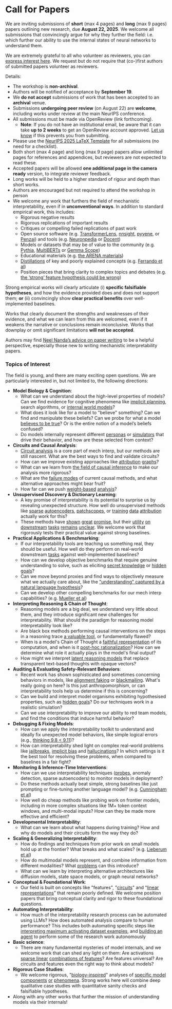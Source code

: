 # Call for Papers
We are inviting submissions of **short** (max 4 pages) and **long** (max 9 pages) papers outlining new research, due **August 22, 2025**. We welcome all submissions that convincingly argue for why they further the field: i.e. which further our ability to use the internal states of neural networks to understand them. 

We are extremely grateful to all who volunteer as reviewers, you can [express interest here](https://www.google.com/url?q=https://docs.google.com/forms/d/e/1FAIpQLSdiw1SJllzoTz_nqzDTzTOGb9DV3W_truQyh-WvYj_QGIi7Mg/viewform?usp%3Ddialog&sa=D&source=editors&ust=1753913244289306&usg=AOvVaw1zBK9VfYSSEyazqXxBK7TP). We request but do not require that (co-)first authors of submitted papers volunteer as reviewers. 

Details: 
* The workshop is **non-archival**.
* Authors will be notified of acceptance by **September 19**.
* We **do not accept** submissions of work that has been accepted to an **archival** venue.
* Submissions **undergoing peer review** (on August 22) are **welcome**, including works under review at the main NeurIPS conference.
* All submissions must be made via OpenReview (link forthcoming).
  * **Note**: If you do not have an institutional email, be aware that it can take **up to 2 weeks** to get an OpenReview account approved. [Let us know](mailto:neurips2025@mechinterpworkshop.com) if this prevents you from submitting.
* Please use the [NeurIPS 2025 LaTeX Template](https://www.google.com/url?q=https://media.neurips.cc/Conferences/NeurIPS2025/Styles.zip&sa=D&source=editors&ust=1753913244292544&usg=AOvVaw3Lcd80qglcqBGAYpaAqnP-) for all submissions (no need for a checklist).
* Both short (max 4 page) and long (max 9 page) papers allow unlimited pages for references and appendices, but reviewers are not expected to read these.
* Accepted papers will be allowed **one additional page in the camera ready** version, to integrate reviewer feedback.
* Long works will be held to a higher standard of rigour and depth than short works.
* Authors are encouraged but not required to attend the workshop in person
* We welcome any work that furthers the field of mechanistic interpretability, even if in **unconventional ways**. In addition to standard empirical work, this includes:
  * Rigorous negative results
  * Rigorous replications of important results
  * Critiques or compelling failed replications of past work
  * Open source software (e.g. [TransformerLens](https://www.google.com/url?q=https://github.com/neelnanda-io/TransformerLens&sa=D&source=editors&ust=1753913244294035&usg=AOvVaw2BVqHS05f8z7UvoVpP_6M1), [nnsight](https://www.google.com/url?q=https://github.com/ndif-team/nnsight&sa=D&source=editors&ust=1753913244294314&usg=AOvVaw1Gy62RgcSrXkqHwQvyULfw), [pyvene](https://www.google.com/url?q=https://github.com/stanfordnlp/pyvene/tree/main/pyvene/models/mlp&sa=D&source=editors&ust=1753913244294513&usg=AOvVaw2iIxUNzJlHz3akA9N5PBQZ), or [Penzai](https://www.google.com/url?q=https://github.com/google-deepmind/penzai&sa=D&source=editors&ust=1753913244294751&usg=AOvVaw1bA71DV9CvVIKPNx5XrNxh)) and tools (e.g. [Neuronpedia](https://www.google.com/url?q=http://neuronpedia.org&sa=D&source=editors&ust=1753913244295012&usg=AOvVaw1bnIG4r8PsX6rG0NjRUYgz) or [Docent](https://www.google.com/url?q=https://transluce.org/introducing-docent&sa=D&source=editors&ust=1753913244295285&usg=AOvVaw2SIArCpdnB2AFUCKgbVL6X))
  * Models or datasets that may be of value to the community (e.g. [Pythia](https://www.google.com/url?q=https://arxiv.org/abs/2304.01373&sa=D&source=editors&ust=1753913244295739&usg=AOvVaw1IJg3pcBKOUe0GYCnrKpEW), [MultiBERTs](https://www.google.com/url?q=https://arxiv.org/abs/2106.16163&sa=D&source=editors&ust=1753913244295973&usg=AOvVaw0CBYejNdOvAXOeFO2AHT-7) or [Gemma Scope](https://www.google.com/url?q=https://arxiv.org/abs/2408.05147&sa=D&source=editors&ust=1753913244296138&usg=AOvVaw1S0m7yFYW5_JulFTP5ff6I))
  * Educational materials (e.g. [the ARENA materials](https://www.google.com/url?q=https://arena3-chapter1-transformer-interp.streamlit.app/&sa=D&source=editors&ust=1753913244296423&usg=AOvVaw2pCmdPEVxZ_LxUi72gyeMu))
  * [Distillations](https://www.google.com/url?q=https://distill.pub/2017/research-debt/&sa=D&source=editors&ust=1753913244296655&usg=AOvVaw0dvug99Q0drCLZsRuqnkGu) of key and poorly explained concepts (e.g. [Ferrando et al](https://www.google.com/url?q=https://arxiv.org/abs/2405.00208&sa=D&source=editors&ust=1753913244296874&usg=AOvVaw1rHANuFmwRKeRBNsExS8UD))
  * Position pieces that bring clarity to complex topics and debates (e.g. [the ‘strong’ feature hypothesis could be wrong](https://www.google.com/url?q=https://www.alignmentforum.org/posts/tojtPCCRpKLSHBdpn/the-strong-feature-hypothesis-could-be-wrong&sa=D&source=editors&ust=1753913244297251&usg=AOvVaw3ZZBy27jC1AMWfYz4U0LhX))

Strong empirical works will clearly articulate (i) **specific falsifiable hypotheses**, and how the evidence provided does and does not support them; **or** (ii) convincingly show **clear practical benefits** over well-implemented baselines. 

Works that clearly document the strengths and weaknesses of their evidence, and what we can learn from this are welcomed, even if it weakens the narrative or conclusions remain inconclusive. Works that downplay or omit significant limitations **will not be accepted**. 

Authors may find [Neel Nanda’s advice on paper writing](https://www.google.com/url?q=https://www.alignmentforum.org/posts/eJGptPbbFPZGLpjsp/highly-opinionated-advice-on-how-to-write-ml-papers&sa=D&source=editors&ust=1753913244298425&usg=AOvVaw1yOfJiBCsUQOceSX4jYEsY) to be a helpful perspective, especially those new to writing mechanistic interpretability papers. 
### Topics of Interest
The field is young, and there are many exciting open questions. We are particularly interested in, but not limited to, the following directions: 
* **Model Biology & Cognition**:
  * What can we understand about the high-level properties of models? Can we find evidence for cognitive phenomena like [implicit planning](https://www.google.com/url?q=https://transformer-circuits.pub/2025/attribution-graphs/biology.html%23dives-poems&sa=D&source=editors&ust=1753913244299246&usg=AOvVaw2BhXaUeTGuC0-Oxj6QtqZh), search algorithms, or [internal world models](https://www.google.com/url?q=https://arxiv.org/abs/2210.13382&sa=D&source=editors&ust=1753913244299482&usg=AOvVaw094azM-ZL7jylzcWq7TiFD)?
  * What does it look like for a model to "believe" something? Can we find and manipulate these beliefs? Can we probe for what a model [believes to be true](https://www.google.com/url?q=https://arxiv.org/abs/2310.06824&sa=D&source=editors&ust=1753913244299836&usg=AOvVaw20UfPIVTtrJUPUXa_0nwnq)? Or is the entire notion of a model’s beliefs confused?
  * Do models internally represent different [personas](https://www.google.com/url?q=https://arxiv.org/abs/2406.12094&sa=D&source=editors&ust=1753913244300404&usg=AOvVaw2pQXf3tGibg2KHgxau344L) or [simulators](https://www.google.com/url?q=https://www.nature.com/articles/s41586-023-06647-8&sa=D&source=editors&ust=1753913244300668&usg=AOvVaw0mn2gO7C8SaSlbUqAKxnns) that drive their behavior, and how are these selected from context?
* **Circuits and Causal Analysis**:
  * [Circuit analysis](https://www.google.com/url?q=https://distill.pub/2020/circuits/zoom-in/&sa=D&source=editors&ust=1753913244301091&usg=AOvVaw1cfk4_Ko5kOqnUucoAgpF_) is a core part of mech interp, but our methods are still nascent. What are the best ways to find and validate circuits?
  * How can we improve existing approaches like [attribution](https://www.google.com/url?q=https://arxiv.org/abs/2406.11944&sa=D&source=editors&ust=1753913244301564&usg=AOvVaw3T5qKkD6KX1ddFU2X6c249) [graphs](https://www.google.com/url?q=https://transformer-circuits.pub/2025/attribution-graphs/methods.html&sa=D&source=editors&ust=1753913244301857&usg=AOvVaw1CxwANJtFXUX8Y7HIHyj1J)?
  * What can we learn from [the field of causal inference](https://www.google.com/url?q=https://arxiv.org/abs/2407.04690&sa=D&source=editors&ust=1753913244302181&usg=AOvVaw2gs9XxSQPZ1AkDm6vvkCT3) to make our analysis more rigorous?
  * What are the [failure modes](https://www.google.com/url?q=https://arxiv.org/abs/2307.15771&sa=D&source=editors&ust=1753913244302468&usg=AOvVaw0evrMnKtl8Ebri9-2thOjw) of current causal methods, and what alternative approaches might bear fruit?
  * How far can we push [weight-based](https://www.google.com/url?q=https://arxiv.org/abs/2301.05217&sa=D&source=editors&ust=1753913244302755&usg=AOvVaw3D_WNSLRJ_JATjfVFrmemm) [analysis](https://www.google.com/url?q=https://arxiv.org/abs/2410.08417&sa=D&source=editors&ust=1753913244302898&usg=AOvVaw2rgbEVLP1M1grrrh1UBHFA)?
* **Unsupervised Discovery & Dictionary Learning**:
  * A key promise of interpretability is its potential to surprise us by revealing unexpected structure. How well do unsupervised methods like [sparse](https://www.google.com/url?q=https://arxiv.org/abs/2103.15949&sa=D&source=editors&ust=1753913244303331&usg=AOvVaw2ufIZHnr4WJY9ZIfNVAssd) [autoencoders](https://www.google.com/url?q=https://transformer-circuits.pub/2023/monosemantic-features&sa=D&source=editors&ust=1753913244303514&usg=AOvVaw2W4nBtwEmv3EVxp8r8ivbJ), [patch](https://www.google.com/url?q=https://arxiv.org/abs/2401.06102&sa=D&source=editors&ust=1753913244303678&usg=AOvVaw371tu7HqMBe5nsFvkuzlUa)[scopes](https://www.google.com/url?q=https://arxiv.org/abs/2403.10949v2&sa=D&source=editors&ust=1753913244303802&usg=AOvVaw3WzHzelEF-wHMsqZF-cosF), or [training](https://www.google.com/url?q=https://proceedings.mlr.press/v70/koh17a?ref%3Dhttps://githubhelp.com&sa=D&source=editors&ust=1753913244303976&usg=AOvVaw3h6FOttqjekVu62xKWDYKN) [data](https://www.google.com/url?q=https://arxiv.org/abs/2308.03296&sa=D&source=editors&ust=1753913244304126&usg=AOvVaw3Bdnh1FpQxIq2q1aisgKEN) [attribution](https://www.google.com/url?q=https://arxiv.org/abs/2205.11482&sa=D&source=editors&ust=1753913244304269&usg=AOvVaw1YIfdS0AZgYMgCBGciACcd) actually work for this?
  * These methods have [shown](https://www.google.com/url?q=https://transformer-circuits.pub/2024/scaling-monosemanticity/index.html&sa=D&source=editors&ust=1753913244304593&usg=AOvVaw3SUqM2nJ0xWRsKEjxV4QFx) [great](https://www.google.com/url?q=https://transformer-circuits.pub/2025/attribution-graphs/biology.html&sa=D&source=editors&ust=1753913244304784&usg=AOvVaw3p5Vy_ChIEU6IbDG8oOp92) [promise](https://www.google.com/url?q=https://arxiv.org/abs/2503.10965&sa=D&source=editors&ust=1753913244304944&usg=AOvVaw0GA0vV4nY-MjpHRcSStRNv), but their [utility](https://www.google.com/url?q=https://arxiv.org/abs/2502.16681&sa=D&source=editors&ust=1753913244305128&usg=AOvVaw2CAAknJQRSmcC42Rj2I400) [on](https://www.google.com/url?q=https://www.tilderesearch.com/blog/sieve&sa=D&source=editors&ust=1753913244305287&usg=AOvVaw0-dxS4EZh_vtOi0bRmLJjG) [downstream](https://www.google.com/url?q=https://arxiv.org/abs/2501.17148&sa=D&source=editors&ust=1753913244305454&usg=AOvVaw37afjOZminNsB8f8ZrmOKk) [tasks](https://www.google.com/url?q=https://transformer-circuits.pub/2024/features-as-classifiers/index.html&sa=D&source=editors&ust=1753913244305620&usg=AOvVaw1qDJvS2eNpPzDM9YwUqBAb) [remains](https://www.google.com/url?q=https://arxiv.org/abs/2502.04382&sa=D&source=editors&ust=1753913244305766&usg=AOvVaw3ts8Kv6rV1ZoTGmPpy_MnC) [unclear](https://www.google.com/url?q=https://www.alignmentforum.org/posts/4uXCAJNuPKtKBsi28/negative-results-for-saes-on-downstream-tasks&sa=D&source=editors&ust=1753913244305947&usg=AOvVaw3D_tAP1Ygw5EEN7UTGPe7Z). We welcome work that rigorously tests their practical value against strong baselines.
* **Practical Applications & Benchmarking**:
  * If our interpretability tools are teaching us something real, they should be useful. How well do they perform on real-world downstream [tasks](https://www.google.com/url?q=https://www.lesswrong.com/posts/wGRnzCFcowRCrpX4Y/downstream-applications-as-validation-of-interpretability&sa=D&source=editors&ust=1753913244306513&usg=AOvVaw2OQsQ-UT1Xv51zQl_dyc4b) against well-implemented baselines?
  * How can we develop objective benchmarks that require genuine understanding to solve, such as eliciting [secret knowledge](https://www.google.com/url?q=https://arxiv.org/abs/2505.14352&sa=D&source=editors&ust=1753913244306914&usg=AOvVaw3HPdXmfEHLeV_Y6KVzL0uQ) or [hidden goals](https://www.google.com/url?q=https://arxiv.org/abs/2503.10965&sa=D&source=editors&ust=1753913244307081&usg=AOvVaw3tq9-rf2F62CnHbcBnfr-Z)?
  * Can we move beyond proxies and find ways to objectively measure what we actually care about, like the ["understanding" captured by a natural language hypothesis](https://www.google.com/url?q=https://arxiv.org/abs/2502.04382&sa=D&source=editors&ust=1753913244307411&usg=AOvVaw3QvhrxAAQiYIhw0QOdzSiw)?
  * Can we develop other compelling benchmarks for our mech interp capabilities? (e.g. [Mueller et al](https://www.google.com/url?q=https://arxiv.org/abs/2504.13151&sa=D&source=editors&ust=1753913244307692&usg=AOvVaw24p_a_mYFXlJeN61FOD6py))
* **Interpreting Reasoning & Chain of Thought**:
  * Reasoning models are a big deal, we understand very little about them, and they introduce significant new challenges for interpretability. What should the paradigm for reasoning model interpretability look like?
  * Are black box methods performing causal interventions on the steps in a reasoning trace [a valuable tool](https://www.google.com/url?q=https://arxiv.org/abs/2506.19143&sa=D&source=editors&ust=1753913244308429&usg=AOvVaw0U3-Fcto_fvSFYOkWr6h7E), or fundamentally flawed?
  * When is a model's Chain of Thought a [faithful representation](https://www.google.com/url?q=https://arxiv.org/abs/2305.04388&sa=D&source=editors&ust=1753913244308739&usg=AOvVaw1qAuif3uDmFleCrKJWvgEP) of its computation, and when is it [post-hoc rationalization](https://www.google.com/url?q=https://arxiv.org/abs/2503.08679&sa=D&source=editors&ust=1753913244308955&usg=AOvVaw12FYIgMB-OFkpa4BX6DPdc)? How can we determine what role it actually plays in the model's final output?
  * How might we interpret [latent reasoning models](https://www.google.com/url?q=https://arxiv.org/abs/2412.06769&sa=D&source=editors&ust=1753913244309290&usg=AOvVaw2Opu_qOxjSKFaVA6jfsp0g) that replace transparent text-based thoughts with opaque vectors?
* **Auditing & Evaluating Safety-Relevant Behaviors**:
  * Recent work has shown sophisticated and sometimes concerning behaviors in models, like [alignment faking](https://www.google.com/url?q=https://arxiv.org/abs/2412.14093&sa=D&source=editors&ust=1753913244309756&usg=AOvVaw1BMaoiIQGJTa05xTDUxPvS) or [blackmailing](https://www.google.com/url?q=https://www.anthropic.com/research/agentic-misalignment&sa=D&source=editors&ust=1753913244309942&usg=AOvVaw02-OgIS87GvHje1l51uDs8). What's really going on here? Is this just anthropomorphism, or can interpretability tools help us determine if this is concerning?
  * Can we build and interpret model organisms exhibiting hypothesised properties, such as [hidden goals](https://www.google.com/url?q=https://arxiv.org/abs/2503.10965&sa=D&source=editors&ust=1753913244310386&usg=AOvVaw1rBr-wjNMYKU-r0iwfwClm)? Do our techniques work in a realistic simulation?
  * Can we use interpretability to improve our ability to red team models, and find the conditions that induce harmful behavior?
* **Debugging & Fixing Models**:
  * How can we apply the interpretability toolkit to understand and ideally fix unexpected model behaviors, like simple logical errors (e.g., [thinking 9.8 < 9.11](https://www.google.com/url?q=https://transluce.org/observability-interface&sa=D&source=editors&ust=1753913244311339&usg=AOvVaw0pWO_tpqhA16UpcdyBSHQE))?
  * How can interpretability shed light on complex real-world problems like [jailbreaks](https://www.google.com/url?q=https://transformer-circuits.pub/2025/attribution-graphs/biology.html%23dives-jailbreak&sa=D&source=editors&ust=1753913244312053&usg=AOvVaw2NvKv5a2kEuoHMXEdtwmbO), [implicit bias](https://www.google.com/url?q=https://arxiv.org/abs/2506.10922&sa=D&source=editors&ust=1753913244312321&usg=AOvVaw2W_08WkcqED8ENBM15n-0h) and [hallucinations](https://www.google.com/url?q=https://arxiv.org/abs/2411.14257&sa=D&source=editors&ust=1753913244312520&usg=AOvVaw3Ojjb6QpWrBkmrD3_XixHe)? In which settings is it the best tool for resolving these problems, when compared to baselines in a fair fight?
* **Monitoring & Inference-Time Interventions**:
  * How can we use interpretability techniques ([probes](https://www.google.com/url?q=https://arxiv.org/abs/2102.12452&sa=D&source=editors&ust=1753913244313203&usg=AOvVaw1FzmY0i8kp-7graPaap1Y5), anomaly detection, sparse autoencoders) to monitor models in deployment?
  * Do these methods actually beat simple, strong baselines like just prompting or fine-tuning another language model? (e.g. [Cunningham et al](https://www.google.com/url?q=https://alignment.anthropic.com/2025/cheap-monitors/&sa=D&source=editors&ust=1753913244313734&usg=AOvVaw0Gb-9D8jMO01qf8aORCITU))
  * How well do cheap methods like probing work on frontier models, including in more complex situations like 1M+ token context windows, and multi-modal inputs? How can they be made more effective and efficient?
* **Developmental Interpretability**:
  * What can we learn about what happens during training? How and why do models and their circuits form the way they do?
* **Scaling & Generalizing Interpretability**:
  * How do findings and techniques from prior work on small models hold up at the frontier? What breaks and what scales? (e.g. [Lieberum et al](https://www.google.com/url?q=https://arxiv.org/abs/2307.09458&sa=D&source=editors&ust=1753913244314815&usg=AOvVaw14ZTOd5wj5tZebRB3e5gZS))
  * How do multimodal models represent, and combine information from different modalities? What [problems](https://www.google.com/url?q=https://openreview.net/pdf?id%3DVUhRdZp8ke&sa=D&source=editors&ust=1753913244315131&usg=AOvVaw3xTovxB3tYr34wnpRNgLdh) can this introduce?
  * What can we learn by interpreting alternative architectures like diffusion models, state space models, or graph neural networks?
* **Conceptual & Foundational Work**:
  * Our field is built on concepts like "features", "[circuits](https://www.google.com/url?q=https://distill.pub/2020/circuits/zoom-in/&sa=D&source=editors&ust=1753913244315698&usg=AOvVaw2N_5Ziz-j2B6Dy5UuuFt8e)" and “[linear representations](https://www.google.com/url?q=https://transformer-circuits.pub/2024/july-update/index.html%23linear-representations&sa=D&source=editors&ust=1753913244315921&usg=AOvVaw3E3guInqLveWwPrLpcEkcA)” that remain poorly defined. We welcome position papers that bring conceptual clarity and rigor to these foundational questions.
* **Automating Interpretability**:
  * How much of the interpretability research process can be automated using LLMs? How does automated analysis compare to human performance? This includes both automating specific steps like [interpreting maximum activating dataset examples](https://www.google.com/url?q=https://openaipublic.blob.core.windows.net/neuron-explainer/paper/index.html&sa=D&source=editors&ust=1753913244316588&usg=AOvVaw2CWcXe-IDIeiAtB2RJNyY9), and [building an agent](https://www.google.com/url?q=https://arxiv.org/abs/2404.14394&sa=D&source=editors&ust=1753913244316866&usg=AOvVaw2PbwuED8Ru8h8SGcTuofa_) to perform some of the research work autonomously
* **Basic science**:
  * There are many fundamental mysteries of model internals, and we welcome work that can shed any light on them: Are activations [sparse linear](https://www.google.com/url?q=https://arxiv.org/abs/1601.03764&sa=D&source=editors&ust=1753913244317799&usg=AOvVaw3MPaE7na11WKXZqiBxue6C) [combinations of features](https://www.google.com/url?q=https://transformer-circuits.pub/2022/toy_model/index.html&sa=D&source=editors&ust=1753913244318122&usg=AOvVaw2yu13NBZO2eQaBTjztlFsq)? Are features universal? Are circuits and features even the right way to think about models?
* **Rigorous Case Studies**:
  * We welcome rigorous, "[biology-inspired](https://www.google.com/url?q=https://distill.pub/2020/circuits/curve-circuits/&sa=D&source=editors&ust=1753913244318659&usg=AOvVaw3mRXB4h2vGe2V5Ru0YssHR)" analyses of [specific model](https://www.google.com/url?q=https://arxiv.org/abs/2310.04625&sa=D&source=editors&ust=1753913244318852&usg=AOvVaw1qqYRbx8n5ZUYwsPdANXH3) [components](https://www.google.com/url?q=https://transformer-circuits.pub/2024/scaling-monosemanticity/index.html&sa=D&source=editors&ust=1753913244319030&usg=AOvVaw3GohFx2HD1AGaqOULfWtW2) [or](https://www.google.com/url?q=https://arxiv.org/abs/2305.01610&sa=D&source=editors&ust=1753913244319182&usg=AOvVaw3ScBjgSlTUDBm2GKcoWGoq) [phenomena](https://www.google.com/url?q=https://arxiv.org/abs/2306.09346&sa=D&source=editors&ust=1753913244319434&usg=AOvVaw3EdMZ1f4xM_uxdz878YYWO). Strong works here will combine deep qualitative case studies with quantitative sanity checks and falsifiable hypotheses.
* Along with any other works that further the mission of understanding models via their internals!